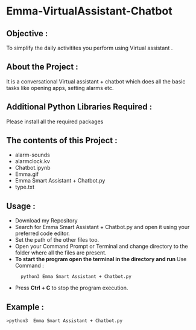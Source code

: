 # Emma-VirtualAssistant-Chatbot

<h2>Objective :</h2>
<p>To simplify the daily activitites you perform using Virtual assistant .</p>


<h2>About the Project :</h2>
<p>It is a conversational Virtual assistant + chatbot which does all the basic tasks like opening apps, setting alarms etc. </p>

<h2>Additional Python Libraries Required :</h2>

<p> Please install all the required packages</p>

<h2>The contents of this Project :</h2>
<ul>
  <li>alarm-sounds</li>
  <li>alarmclock.kv</li>
  <li>Chatbot.ipynb</li>
  <li>Emma.gif</li>
  <li>Emma Smart Assistant + Chatbot.py</li>
  <li>type.txt</li>
 </ul>
 
 <h2>Usage :</h2>
 <ul>
  <li>Download my Repository</li>
  <li>Search for Emma Smart Assistant + Chatbot.py and open it using your preferred code editor.</li>
  <li>Set the path of the other files too. </li>
  <li>Open your Command Prompt or Terminal and change directory to the folder where all the files are present.</li>
  
  <li><b> To start the program open the terminal in the directory and run </b> Use Command :</li>
  
      python3 Emma Smart Assistant + Chatbot.py
</ul>
<ul>
  <li>Press <b>Ctrl + C</b> to stop the program execution.</li>
</ul>

<h2>Example :</h2>

    >python3  Emma Smart Assistant + Chatbot.py
